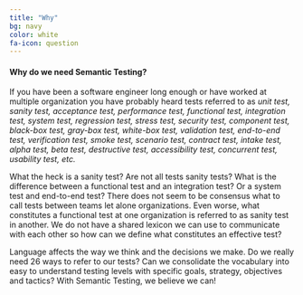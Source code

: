 ```yaml
---
title: "Why"
bg: navy
color: white
fa-icon: question
---
```


#### Why do we need Semantic Testing?

If you have been a software engineer long enough or have worked at multiple organization you have probably heard tests referred to as *unit test, sanity test, acceptance test, performance test, functional test, integration test, system test, regression test, stress test, security test, component test, black-box test, gray-box test, white-box test, validation test, end-to-end test, verification test, smoke test, scenario test, contract test, intake test, alpha test, beta test, destructive test, accessibility test, concurrent test, usability test, etc.*

What the heck is a sanity test? Are not all tests sanity tests? What is the difference between a functional test and an integration test? Or a system test and end-to-end test? There does not seem to be consensus what to call tests between teams let alone organizations. Even worse, what constitutes a functional test at one organization is referred to as sanity test in another. We do not have a shared lexicon we can use to communicate with each other so how can we define what constitutes an effective test?

Language affects the way we think and the decisions we make. Do we really need 26 ways to refer to our tests? Can we consolidate the vocabulary into easy to understand testing levels with specific goals, strategy, objectives and tactics? With Semantic Testing, we believe we can!


